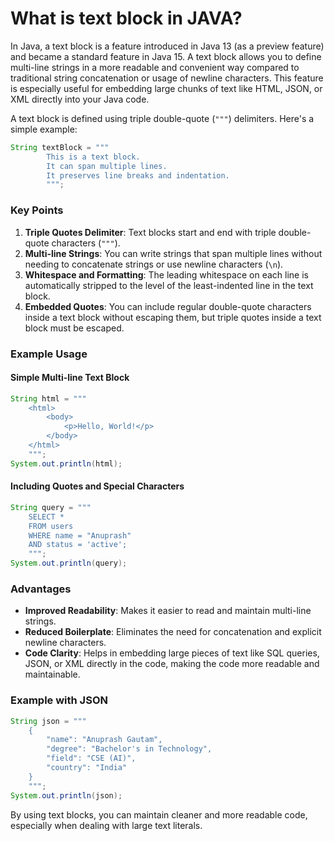 # What is text block in JAVA?

In Java, a text block is a feature introduced in Java 13 (as a preview feature) and became a standard feature in Java 15. A text block allows you to define multi-line strings in a more readable and convenient way compared to traditional string concatenation or usage of newline characters. This feature is especially useful for embedding large chunks of text like HTML, JSON, or XML directly into your Java code.

A text block is defined using triple double-quote (`"""`) delimiters. Here's a simple example:

```java
String textBlock = """
        This is a text block.
        It can span multiple lines.
        It preserves line breaks and indentation.
        """;
```

### Key Points

1. **Triple Quotes Delimiter**: Text blocks start and end with triple double-quote characters (`"""`).
2. **Multi-line Strings**: You can write strings that span multiple lines without needing to concatenate strings or use newline characters (`\n`).
3. **Whitespace and Formatting**: The leading whitespace on each line is automatically stripped to the level of the least-indented line in the text block.
4. **Embedded Quotes**: You can include regular double-quote characters inside a text block without escaping them, but triple quotes inside a text block must be escaped.

### Example Usage

#### Simple Multi-line Text Block
```java
String html = """
    <html>
        <body>
            <p>Hello, World!</p>
        </body>
    </html>
    """;
System.out.println(html);
```

#### Including Quotes and Special Characters
```java
String query = """
    SELECT *
    FROM users
    WHERE name = "Anuprash"
    AND status = 'active';
    """;
System.out.println(query);
```

### Advantages

- **Improved Readability**: Makes it easier to read and maintain multi-line strings.
- **Reduced Boilerplate**: Eliminates the need for concatenation and explicit newline characters.
- **Code Clarity**: Helps in embedding large pieces of text like SQL queries, JSON, or XML directly in the code, making the code more readable and maintainable.

### Example with JSON

```java
String json = """
    {
        "name": "Anuprash Gautam",
        "degree": "Bachelor's in Technology",
        "field": "CSE (AI)",
        "country": "India"
    }
    """;
System.out.println(json);
```

By using text blocks, you can maintain cleaner and more readable code, especially when dealing with large text literals.